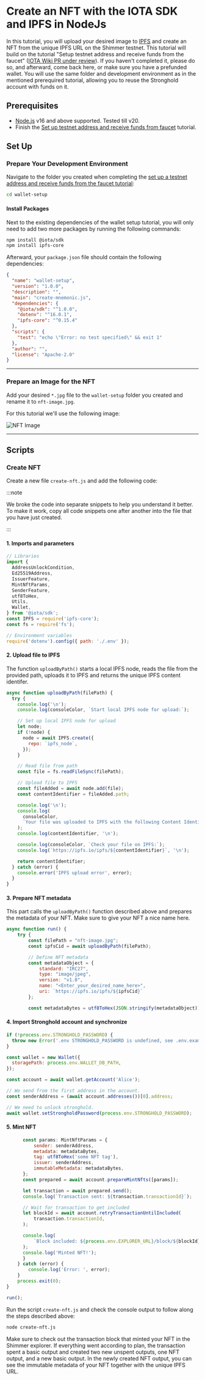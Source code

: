 # Create an NFT with the IOTA SDK and IPFS in NodeJs

In this tutorial, you will upload your desired image to [IPFS](https://ipfs.tech/) and create an NFT from the unique IPFS URL on the Shimmer testnet. This tutorial will build on the tutorial "Setup testnet address and receive funds from the faucet" ([IOTA Wiki PR under review](https://wiki.iota.org/tutorials/wallet-setup)). If you haven't completed it, please do so, and afterward, come back here, or make sure you have a prefunded wallet. You will use the same folder and development environment as in the mentioned prerequired tutorial, allowing you to reuse the Stronghold account with funds on it.

## Prerequisites

- [Node.js](https://nodejs.org/en/) v16 and above supported. Tested till v20.
- Finish the [Set up testnet address and receive funds from faucet](https://wiki.iota.org/tutorials/wallet-setup) tutorial.

## Set Up

### Prepare Your Development Environment

Navigate to the folder you created when completing the [set up a testnet address and receive funds from the faucet tutorial](https://wiki.iota.org/tutorials/wallet-setup):

```bash
cd wallet-setup
```

#### Install Packages

Next to the existing dependencies of the wallet setup tutorial, you will only need to add two more packages by running the following commands:

```bash
npm install @iota/sdk
npm install ipfs-core
```

Afterward, your `package.json` file should contain the following dependencies:

```json {6-12}
{
  "name": "wallet-setup",
  "version": "1.0.0",
  "description": "",
  "main": "create-mnemonic.js",
  "dependencies": {
    "@iota/sdk": "^1.0.0",
    "dotenv": "^16.0.1",
    "ipfs-core": "^0.15.4"
  },
  "scripts": {
    "test": "echo \"Error: no test specified\" && exit 1"
  },
  "author": "",
  "license": "Apache-2.0"
}
```

---

### Prepare an Image for the NFT

Add your desired `*.jpg` file to the `wallet-setup` folder you created and rename it to `nft-image.jpg`.

For this tutorial we'll use the following image:

![NFT Image](/nft-image.jpg)

---

## Scripts

### Create NFT

Create a new file `create-nft.js` and add the following code:

:::note

We broke the code into separate snippets to help you understand it better. To make it work, copy all code snippets one after another into the file that you have just created.

:::

#### 1. Imports and parameters

```javascript
// Libraries
import {
  AddressUnlockCondition,
  Ed25519Address,
  IssuerFeature,
  MintNftParams,
  SenderFeature,
  utf8ToHex,
  Utils,
  Wallet,
} from '@iota/sdk';
const IPFS = require('ipfs-core');
const fs = require('fs');

// Environment variables
require('dotenv').config({ path: './.env' });
```

#### 2. Upload file to IPFS

The function `uploadByPath()` starts a local IPFS node, reads the file from the provided path, uploads it to IPFS and returns the unique IPFS content identifer.

```javascript
async function uploadByPath(filePath) {
  try {
    console.log('\n');
    console.log(consoleColor, `Start local IPFS node for upload:`);

    // Set up local IPFS node for upload
    let node;
    if (!node) {
      node = await IPFS.create({
        repo: `ipfs_node`,
      });
    }

    // Read file from path
    const file = fs.readFileSync(filePath);

    // Upload file to IPFS
    const fileAdded = await node.add(file);
    const contentIdentifier = fileAdded.path;

    console.log('\n');
    console.log(
      consoleColor,
      `Your file was uploaded to IPFS with the following Content Identifier (CID):`,
    );
    console.log(contentIdentifier, '\n');

    console.log(consoleColor, `Check your file on IPFS:`);
    console.log(`https://ipfs.io/ipfs/${contentIdentifier}`, '\n');

    return contentIdentifier;
  } catch (error) {
    console.error('IPFS upload error', error);
  }
}
```

#### 3. Prepare NFT metadata

This part calls the `uploadByPath()` function described above and prepares the metadata of your NFT. Make sure to give your NFT a nice name here.

```javascript
async function run() {
    try {
        const filePath = "nft-image.jpg";
        const ipfsCid = await uploadByPath(filePath);

        // Define NFT metadata
        const metadataObject = {
            standard: "IRC27",
            type: "image/jpeg",
            version: "v1.0",
            name: "<Enter_your_desired_name_here>",
            uri: `https://ipfs.io/ipfs/${ipfsCid}`
        };

        const metadataBytes = utf8ToHex(JSON.stringify(metadataObject));
```

#### 4. Import Stronghold account and synchronize

```javascript
if (!process.env.STRONGHOLD_PASSWORD) {
  throw new Error('.env STRONGHOLD_PASSWORD is undefined, see .env.example');
}

const wallet = new Wallet({
  storagePath: process.env.WALLET_DB_PATH,
});

const account = await wallet.getAccount('Alice');

// We send from the first address in the account.
const senderAddress = (await account.addresses())[0].address;

// We need to unlock stronghold.
await wallet.setStrongholdPassword(process.env.STRONGHOLD_PASSWORD);
```

#### 5. Mint NFT

```js
      const params: MintNftParams = {
          sender: senderAddress,
          metadata: metadataBytes,
          tag: utf8ToHex('some NFT tag'),
          issuer: senderAddress,
          immutableMetadata: metadataBytes,
      };
      const prepared = await account.prepareMintNfts([params]);

      let transaction = await prepared.send();
      console.log(`Transaction sent: ${transaction.transactionId}`);

      // Wait for transaction to get included
      let blockId = await account.retryTransactionUntilIncluded(
          transaction.transactionId,
      );

      console.log(
          `Block included: ${process.env.EXPLORER_URL}/block/${blockId}`,
      );
      console.log('Minted NFT!');
      }
    } catch (error) {
        console.log('Error: ', error);
    }
    process.exit(0);
}

run();
```

Run the script `create-nft.js` and check the console output to follow along the steps described above:

```sh
node create-nft.js
```

Make sure to check out the transaction block that minted your NFT in the Shimmer explorer. If everything went according to plan, the transaction spent a basic output and created two new unspent outputs, one NFT output, and a new basic output. In the newly created NFT output, you can see the immutable metadata of your NFT together with the unique IPFS URL.

